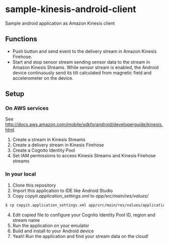 # sample-kinesis-android-client
Sample android application as Amazon Kinesis client


## Functions
* Push button and send event to the delivery stream in Amazon Kinesis Firehose.
* Start and stop sensor stream sending sensor data to the stream in Amazon Kinesis Streams. While sensor stream is enabled, the Android device continuously send its tilt calculated from magnetic field and accelerometer on the device.


## Setup

### On AWS services
See http://docs.aws.amazon.com/mobile/sdkforandroid/developerguide/kinesis.html
1. Create a stream in Kinesis Streams
2. Create a delivery stream in Kinesis Firehose
3. Create a Cognito Identity Pool
4. Set IAM permissions to access Kinesis Streams and Kinesis Firehose streams

### In your local
1. Clone this repository
2. Import this application to IDE like Android Studio
3. Copy *copyit.application_settings.xml* to *app/src/main/res/values/*
```bash
$ cp copyit.application_settings.xml app/src/main/res/values/application_settings.xml
```
4. Edit copied file to configure your Cognito Identity Pool ID, region and stream name
4. Run the application on your emulator
5. Build and install to your Android device
6. Yeah! Run the application and find your stream data on the cloud!
